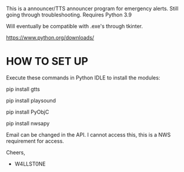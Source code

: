 This is a announcer/TTS announcer program for emergency alerts. Still going through troubleshooting.
Requires Python 3.9

Will eventually be compatible with .exe's through tkinter.

https://www.python.org/downloads/


# **HOW TO SET UP**
Execute these commands in Python IDLE to install the modules:

pip install gtts

pip install playsound

pip install PyObjC

pip install nwsapy

Email can be changed in the API. I cannot access this, this is a NWS requirement for access.


Cheers,
- W4LLST0NE
